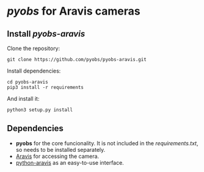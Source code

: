 *pyobs* for Aravis cameras
==========================


Install *pyobs-aravis*
----------------------
Clone the repository:

    git clone https://github.com/pyobs/pyobs-aravis.git


Install dependencies:

    cd pyobs-aravis
    pip3 install -r requirements
        
And install it:

    python3 setup.py install


Dependencies
------------
* **pyobs** for the core funcionality. It is not included in the *requirements.txt*, so needs to be installed 
  separately.
* [Aravis](https://github.com/AravisProject/aravis) for accessing the camera.
* [python-aravis](https://github.com/SintefManufacturing/python-aravis) as an easy-to-use interface.

